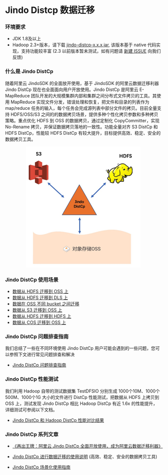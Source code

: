 # Jindo Distcp 数据迁移

### 环境要求
* JDK 1.8及以上
* Hadoop 2.3+版本，请下载 [jindo-distcp-x.x.x.jar](../jindosdk_download.md), 该版本基于 native 代码实现，支持功能较丰富
(2.3 以前版本暂未测试，如有问题请 [新建 ISSUE](https://github.com/aliyun/alibabacloud-jindo-sdk/issues/new) 向我们反馈)

### 什么是 Jindo DistCp
随着阿里云 JindoSDK 的全面放开使用，基于 JindoSDK 的阿里云数据迁移利器 Jindo DistCp 现在也全面面向用户开放使用。Jindo DistCp 是阿里云 E-MapReduce 团队开发的大规模集群内部和集群之间分布式文件拷贝的工具。其使用 MapReduce 实现文件分发，错误处理和恢复，把文件和目录的列表作为 map/reduce 任务的输入，每个任务会完成源列表中部分文件的拷贝。目前全量支持 HDFS/OSS/S3 之间的的数据拷贝场景，提供多种个性化拷贝参数和多种拷贝策略。重点优化 HDFS 到 OSS 的数据拷贝，通过定制化 CopyCommitter，实现 No-Rename 拷贝，并保证数据拷贝落地的一致性。功能全量对齐 S3 DistCp 和 HDFS DistCp，性能较 HDFS DistCp 有较大提升，目标提供高效、稳定、安全的数据拷贝工具。

<div align=center>
<img src="../image/jindo_distcp.png" width = "370" height = "390" />
</div>

### Jindo DistCp 使用场景

* [数据从 HDFS 迁移到 OSS 上](jindo_distcp_on_hdfs_to_oss.md)
* [数据从 HDFS 迁移到 DLS 上](jindo_distcp_how_to_hdfs_to_dls.md)
* [数据在 OSS 不同 bucket 之间迁移](jindo_distcp_on_oss_to_oss.md)
* [数据从 S3 迁移到 OSS 上](jindo_distcp_on_s3_to_oss.md)
* [数据从 HDFS 迁移到 HDFS 上](jindo_distcp_on_hdfs_to_hdfs.md)
* [数据从 COS 迁移到 OSS 上](jindo_distcp_on_cos_to_oss.md)

### Jindo DistCp 问题排查指南
我们总结了一些在不同环境使用 Jindo DistCp 用户可能会遇到的一些问题，您可以参照下文进行常见问题排查和解决
* [Jindo DistCp 问题排查指南](jindo_distcp_QA.md)

### Jindo DistCp 性能测试
我们利用 Hadoop 自带的测试数据集 TestDFSIO 分别生成 1000个10M、1000个500M、1000个1G 大小的文件进行 DistCp 性能测试，把数据从 HDFS 上拷贝到 OSS 上，测试发现 Jindo DistCp 相比 Hadoop DistCp 有近 1.6x 的性能提升，详细测试可参阅以下文档。
* [Jindo DistCp 和 Hadoop DistCp 性能对比结果](jindo_distcp_vs_hadoop_distcp.md)

### Jindo DistCp 系列文章
* [《再出王牌：阿里云 Jindo DistCp 全面开放使用，成为阿里云数据迁移利器》](https://developer.aliyun.com/article/767803)

* [Jindo DistCp 进行数据迁移的使用说明](jindo_distcp_how_to.md) (高效、稳定、安全的数据拷贝工具)

* [Jindo DistCp 场景化使用指南](jindo_distcp_scenario_guidance.md)
